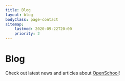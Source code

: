 ```yaml
---
title: Blog
layout: blog
bodyClass: page-contact
sitemap:
    lastmod: 2020-09-22T20:00
    priority: 2
---
```

# Blog
Check out latest news and articles about <a href="{{site.baseurl}}/">OpenSchool</a>!
